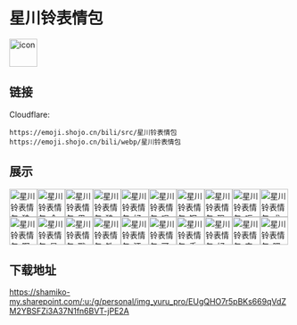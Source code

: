 # 星川铃表情包
<img src="https://emoji.shojo.cn/bili/src/星川铃表情包/icon.png" width="50" height="50" alt="icon">

## 链接
Cloudflare:
```
https://emoji.shojo.cn/bili/src/星川铃表情包
https://emoji.shojo.cn/bili/webp/星川铃表情包
```
## 展示
<img src="https://emoji.shojo.cn/bili/src/星川铃表情包/星川铃表情包-狼嚎.png" width="50" height="50" alt="星川铃表情包-狼嚎"><img src="https://emoji.shojo.cn/bili/src/星川铃表情包/星川铃表情包-令人头大.png" width="50" height="50" alt="星川铃表情包-令人头大"><img src="https://emoji.shojo.cn/bili/src/星川铃表情包/星川铃表情包-果咩.png" width="50" height="50" alt="星川铃表情包-果咩"><img src="https://emoji.shojo.cn/bili/src/星川铃表情包/星川铃表情包-狼脑过载.png" width="50" height="50" alt="星川铃表情包-狼脑过载"><img src="https://emoji.shojo.cn/bili/src/星川铃表情包/星川铃表情包-好耶.png" width="50" height="50" alt="星川铃表情包-好耶"><img src="https://emoji.shojo.cn/bili/src/星川铃表情包/星川铃表情包-唱歌.png" width="50" height="50" alt="星川铃表情包-唱歌"><img src="https://emoji.shojo.cn/bili/src/星川铃表情包/星川铃表情包-钢板.png" width="50" height="50" alt="星川铃表情包-钢板"><img src="https://emoji.shojo.cn/bili/src/星川铃表情包/星川铃表情包-现出原形.png" width="50" height="50" alt="星川铃表情包-现出原形"><img src="https://emoji.shojo.cn/bili/src/星川铃表情包/星川铃表情包-呃.png" width="50" height="50" alt="星川铃表情包-呃"><img src="https://emoji.shojo.cn/bili/src/星川铃表情包/星川铃表情包-求你了哥.png" width="50" height="50" alt="星川铃表情包-求你了哥"><img src="https://emoji.shojo.cn/bili/src/星川铃表情包/星川铃表情包-啊对对对.png" width="50" height="50" alt="星川铃表情包-啊对对对"><img src="https://emoji.shojo.cn/bili/src/星川铃表情包/星川铃表情包-星川亲亲.png" width="50" height="50" alt="星川铃表情包-星川亲亲"><img src="https://emoji.shojo.cn/bili/src/星川铃表情包/星川铃表情包-戳.png" width="50" height="50" alt="星川铃表情包-戳"><img src="https://emoji.shojo.cn/bili/src/星川铃表情包/星川铃表情包-铁咩.png" width="50" height="50" alt="星川铃表情包-铁咩"><img src="https://emoji.shojo.cn/bili/src/星川铃表情包/星川铃表情包-汪汪.png" width="50" height="50" alt="星川铃表情包-汪汪"><img src="https://emoji.shojo.cn/bili/src/星川铃表情包/星川铃表情包-可颂.png" width="50" height="50" alt="星川铃表情包-可颂"><img src="https://emoji.shojo.cn/bili/src/星川铃表情包/星川铃表情包-手捧鲜花.png" width="50" height="50" alt="星川铃表情包-手捧鲜花"><img src="https://emoji.shojo.cn/bili/src/星川铃表情包/星川铃表情包-好听.png" width="50" height="50" alt="星川铃表情包-好听"><img src="https://emoji.shojo.cn/bili/src/星川铃表情包/星川铃表情包-安详.png" width="50" height="50" alt="星川铃表情包-安详"><img src="https://emoji.shojo.cn/bili/src/星川铃表情包/星川铃表情包-嘿嘿.png" width="50" height="50" alt="星川铃表情包-嘿嘿">

## 下载地址

https://shamiko-my.sharepoint.com/:u:/g/personal/img_yuru_pro/EUgQHO7r5pBKs669qVdZM2YBSFZi3A37N1fn6BVT-jPE2A